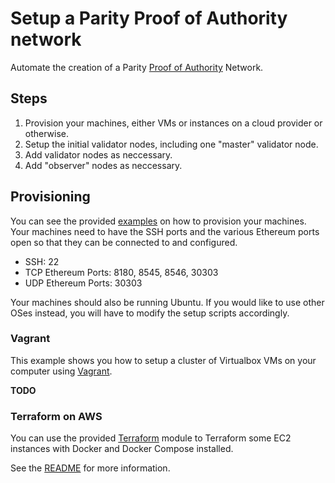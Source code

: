 # Setup a Parity Proof of Authority network

Automate the creation of a Parity [Proof of Authority](https://paritytech.github.io/wiki/Proof-of-Authority-Chains) Network.

## Steps

1. Provision your machines, either VMs or instances on a cloud provider or otherwise.
1. Setup the initial validator nodes, including one "master" validator node.
1. Add validator nodes as neccessary.
1. Add "observer" nodes as neccessary.

## Provisioning

You can see the provided [examples](provision) on how to provision your machines.  Your machines
need to have the SSH ports and the various Ethereum ports open so that they can be connected to
and configured.

- SSH: 22
- TCP Ethereum Ports: 8180, 8545, 8546, 30303
- UDP Ethereum Ports: 30303

Your machines should also be running Ubuntu. If you would like to use other OSes instead, you will
have to modify the setup scripts accordingly.

### Vagrant

This example shows you how to setup a cluster of Virtualbox VMs on your computer using
[Vagrant](https://www.vagrantup.com/).

**TODO**

### Terraform on AWS

You can use the provided [Terraform](https://www.terraform.io/) module to Terraform some EC2
instances with Docker and Docker Compose installed.

See the [README](provision/terraform/README.md) for more information.
